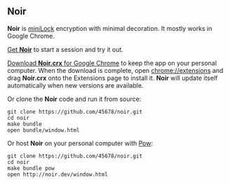 Noir
----

__Noir__ is [miniLock](https://minilock.io) encryption with minimal decoration.
It mostly works in Google Chrome.

[Get __Noir__](https://45678.github.io/noir) to start a session and try it out.

[Download __Noir.crx__ for Google Chrome](https://45678.github.io/noir/Noir.crx) to keep the app on your personal computer.
When the download is complete, open [chrome://extensions](chrome://extensions) and drag __Noir.crx__ onto the Extensions page to install it.
__Noir__ will update itself automatically when new versions are available.

Or clone the __Noir__ code and run it from source:

    git clone https://github.com/45678/noir.git
    cd noir
    make bundle
    open bundle/window.html

Or host __Noir__ on your personal computer with [Pow](http://pow.cx/):

    git clone https://github.com/45678/noir.git
    cd noir
    make bundle pow
    open http://noir.dev/window.html
